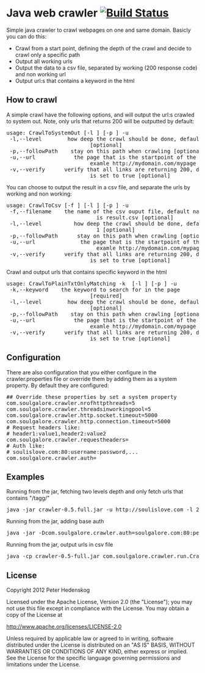 # Java web crawler [![Build Status](https://secure.travis-ci.org/soulgalore/crawler.png?branch=master)](http://travis-ci.org/soulgalore/crawler)

Simple java crawler to crawl webpages on one and same domain. Basicly you can do this:
<ul>
<li>Crawl from a start point, defining the depth of the crawl and decide to crawl only a specific path</li>
<li>Output all working urls</li>
<li>Output the data to a csv file, separated by working (200 response code) and non working url</li>
<li>Output url:s that contains a keyword in the html</li>
</ul>


## How to crawl

A simple crawl have the following options, and will output the url:s crawled to system out. Note, only urls that returns 200 will be outputted by default:
<pre>
usage: CrawlToSystemOut [-l <LEVEL>] [-p <PATH>] -u <URL>
 -l,--level <LEVEL>       how deep the crawl should be done, default is 1
                          [optional]
 -p,--followPath <PATH>   stay on this path when crawling [optional]
 -u,--url <URL>           the page that is the startpoint of the crawl,
                          examle http://mydomain.com/mypage
 -v,--verify <VERIFY>     verify that all links are returning 200, default
                          is set to true [optional]                          
</pre>


You can choose to output the result in a csv file, and separate the urls by working and non working:
<pre>
usage: CrawlToCsv [-f <FILENAME>] [-l <LEVEL>] [-p <PATH>] -u <URL>
 -f,--filename <FILENAME>   the name of the csv ouput file, default name
                            is result.csv [optional]
 -l,--level <LEVEL>         how deep the crawl should be done, default is
                            1 [optional]
 -p,--followPath <PATH>     stay on this path when crawling [optional]
 -u,--url <URL>             the page that is the startpoint of the crawl,
                            examle http://mydomain.com/mypage
 -v,--verify <VERIFY>     verify that all links are returning 200, default
                          is set to true [optional]
</pre>

Crawl and output urls that contains specific keyword in the html
<pre>
usage: CrawlToPlainTxtOnlyMatching -k <KEYWORD> [-l <LEVEL>] [-p <PATH>] -u <URL>
 -k,--keyword <KEYWORD>   the keyword to search for in the page
                          [required]
 -l,--level <LEVEL>       how deep the crawl should be done, default is 1
                          [optional]
 -p,--followPath <PATH>   stay on this path when crawling [optional]
 -u,--url <URL>           the page that is the startpoint of the crawl,
                          examle http://mydomain.com/mypage
 -v,--verify <VERIFY>     verify that all links are returning 200, default
                          is set to true [optional]
</pre>


## Configuration
There are also configuration that you either configure in the crawler.properties file or override them by adding them as a system property. By default they are configured:
<pre>
## Override these properties by set a system property
com.soulgalore.crawler.nrofhttpthreads=5
com.soulgalore.crawler.threadsinworkingpool=5
com.soulgalore.crawler.http.socket.timeout=5000
com.soulgalore.crawler.http.connection.timeout=5000
# Request headers like:
# header1:value1,header2:value2
com.soulgalore.crawler.requestheaders=
# Auth like:
# soulislove.com:80:username:password,...
com.soulgalore.crawler.auth=
</pre>


## Examples

Running from the jar, fetching two levels depth and only fetch urls that contains "/tagg/"
<pre>
java -jar crawler-0.5.full.jar -u http://soulislove.com -l 2 -p /tagg/
</pre>

Running from the jar, adding base auth
<pre>
java -jar -Dcom.soulgalore.crawler.auth=soulgalore.com:80:peter:secret crawler-0.5-full.jar -u http://soulislove.com
</pre>

Running from the jar, output urls in csv file
<pre>
java -cp crawler-0.5-full.jar com.soulgalore.crawler.run.CrawlToCsv -u http://soulislove.com
</pre>

## License

Copyright 2012 Peter Hedenskog

Licensed under the Apache License, Version 2.0 (the "License");
you may not use this file except in compliance with the License.
You may obtain a copy of the License at

   http://www.apache.org/licenses/LICENSE-2.0

Unless required by applicable law or agreed to in writing, software
distributed under the License is distributed on an "AS IS" BASIS,
WITHOUT WARRANTIES OR CONDITIONS OF ANY KIND, either express or implied.
See the License for the specific language governing permissions and
limitations under the License.
